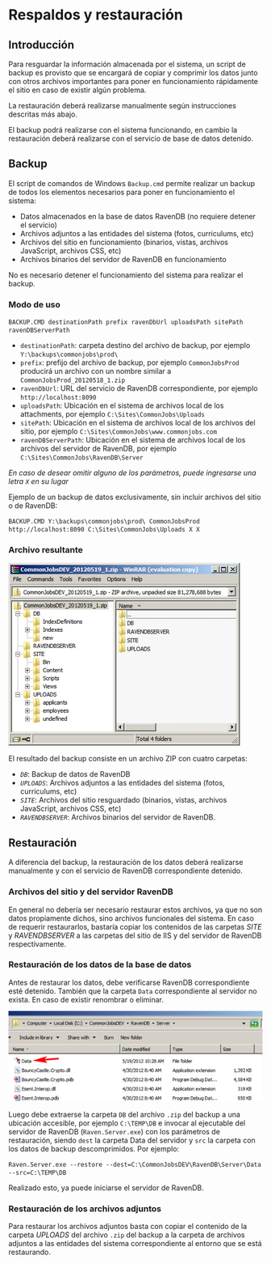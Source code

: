 # Respaldos y restauración

## Introducción

Para resguardar la información almacenada por el sistema, un script de backup es provisto que se encargará de copiar y comprimir los datos junto con otros archivos importantes para poner en funcionamiento rápidamente el sitio en caso de existir algún problema. 

La restauración deberá realizarse manualmente según instrucciones descritas más abajo. 

El backup podrá realizarse con el sistema funcionando, en cambio la restauración deberá realizarse con el servicio de base de datos detenido.

## Backup

El script de comandos de Windows `Backup.cmd` permite realizar un backup de todos los elementos necesarios para poner en funcionamiento el sistema:

* Datos almacenados en la base de datos RavenDB (no requiere detener el servicio)
* Archivos adjuntos a las entidades del sistema (fotos, curriculums, etc)
* Archivos del sitio en funcionamiento (binarios, vistas, archivos JavaScript, archivos CSS, etc)
* Archivos binarios del servidor de RavenDB en funcionamiento

No es necesario detener el funcionamiento del sistema para realizar el backup.

### Modo de uso

    BACKUP.CMD destinationPath prefix ravenDbUrl uploadsPath sitePath ravenDBServerPath

* `destinationPath`: carpeta destino del archivo de backup, por ejemplo `Y:\backups\commonjobs\prod\`
* `prefix`: prefijo del archivo de backup, por ejemplo `CommonJobsProd` producirá un archivo con un nombre similar a `CommonJobsProd_20120518_1.zip` 
* `ravenDbUrl`: URL del servicio de RavenDB correspondiente, por ejemplo `http://localhost:8090`
* `uploadsPath`: Ubicación en el sistema de archivos local de los attachments, por ejemplo `C:\Sites\CommonJobs\Uploads`
* `sitePath`: Ubicación en el sistema de archivos local de los archivos del sitio, por ejemplo `C:\Sites\CommonJobs\www.commonjobs.com`
* `ravenDBServerPath`: Ubicación en el sistema de archivos local de los archivos del servidor de RavenDB, por ejemplo `C:\Sites\CommonJobs\RavenDB\Server`

_En caso de desear omitir alguno de los parámetros, puede ingresarse una letra `X` en su lugar_

Ejemplo de un backup de datos exclusivamente, sin incluir archivos del sitio o de RavenDB:

    BACKUP.CMD Y:\backups\commonjobs\prod\ CommonJobsProd http://localhost:8090 C:\Sites\CommonJobs\Uploads X X

### Archivo resultante

![ ](Images/backup_file.jpg)

El resultado del backup consiste en un archivo ZIP con cuatro carpetas:

* _`DB`_: Backup de datos de RavenDB
* _`UPLOADS`_: Archivos adjuntos a las entidades del sistema (fotos, curriculums, etc)
* _`SITE`_: Archivos del sitio resguardado (binarios, vistas, archivos JavaScript, archivos CSS, etc)
* _`RAVENDBSERVER`_: Archivos binarios del servidor de RavenDB.

## Restauración

A diferencia del backup, la restauración de los datos deberá realizarse manualmente y con el servicio de RavenDB correspondiente detenido.

### Archivos del sitio y del servidor RavenDB

En general no debería ser necesario restaurar estos archivos, ya que no son datos propiamente dichos, sino archivos funcionales del sistema. En caso de requerir restaurarlos, bastaría copiar los contenidos de las carpetas _SITE_ y _RAVENDBSERVER_ a las carpetas del sitio de IIS y del servidor de RavenDB respectivamente.

### Restauración de los datos de la base de datos

Antes de restaurar los datos, debe verificarse RavenDB correspondiente esté detenido. También que la carpeta `Data` correspondiente al servidor no exista. En caso de existir renombrar o eliminar.

![ ](Images/data_folder.jpg)

Luego debe extraerse la carpeta `DB` del archivo `.zip` del backup a una ubicación accesible, por ejemplo `C:\TEMP\DB` e invocar al ejecutable del servidor de RavenDB (`Raven.Server.exe`) con los parámetros de restauración, siendo `dest` la carpeta Data del servidor y `src` la carpeta con los datos de backup descomprimidos. Por ejemplo: 

    Raven.Server.exe --restore --dest=C:\CommonJobsDEV\RavenDB\Server\Data --src=C:\TEMP\DB

Realizado esto, ya puede iniciarse el servidor de RavenDB.

 
### Restauración de los archivos adjuntos

Para restaurar los archivos adjuntos basta con copiar el contenido de la carpeta _UPLOADS_ del archivo `.zip` del backup a la carpeta de archivos adjuntos a las entidades del sistema correspondiente al entorno que se está restaurando.
